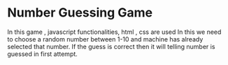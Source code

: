 # Number Guessing Game
In this game , javascript functionalities, html , css are used
In this we need to choose a random number between 1-10 and machine has already selected that number.
If the guess is correct then it will telling number is guessed in first attempt.

